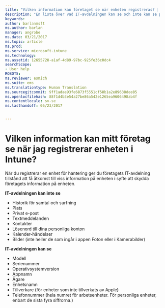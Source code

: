 ```yaml
---
title: "Vilken information kan företaget se när enheten registreras? | Microsoft Docs"
description: "En lista över vad IT-avdelningen kan se och inte kan se på den hanterade enheten."
keywords: 
author: barlanmsft
ms.author: barlan
manager: angrobe
ms.date: 03/21/2017
ms.topic: article
ms.prod: 
ms.service: microsoft-intune
ms.technology: 
ms.assetid: 12655728-a1af-4d89-97bc-925fe36c0dc4
searchScope:
- User help
ROBOTS: 
ms.reviewer: esmich
ms.suite: ems
ms.translationtype: Human Translation
ms.sourcegitcommit: 9ff1adae93fe6873f5551cf58b1a2e89638dee85
ms.openlocfilehash: 88f1d4b3e54a27be86a542e1265ea9606498ab4f
ms.contentlocale: sv-se
ms.lasthandoff: 05/23/2017


---
```


# <a name="what-information-can-my-company-see-when-i-enroll-my-device-in-intune"></a>Vilken information kan mitt företag se när jag registrerar enheten i Intune?

När du registrerar en enhet för hantering ger du företagets IT-avdelning tillstånd att få åtkomst till viss information på enheten i syfte att skydda företagets information på enheten.

**IT-avdelningen kan inte se**

- Historik för samtal och surfning
-    Plats
- Privat e-post
- Textmeddelanden
- Kontakter
-    Lösenord till dina personliga konton
- Kalender-händelser
- Bilder (inte heller de som ingår i appen Foton eller i Kamerabilder)

**IT-avdelningen kan se**

-   Modell
-   Serienummer
-   Operativsystemversion
-   Appnamn
-   Ägare
-   Enhetsnamn
-   Tillverkare (för enheter som inte tillverkats av Apple)
-   Telefonnummer (hela numret för arbetsenheter. För personliga enheter, enbart de sista fyra siffrorna.)

